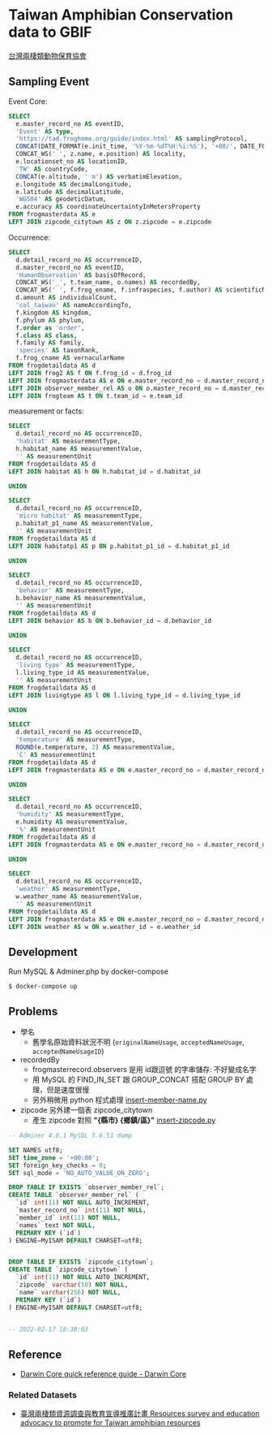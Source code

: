 # Taiwan Amphibian Conservation data to GBIF

[台灣兩棲類動物保育協會](https://www.froghome.org/)

## Sampling Event

Event Core:

```sql
SELECT
  e.master_record_no AS eventID,
  'Event' AS type,
  'https://tad.froghome.org/guide/index.html' AS samplingProtocol,
  CONCAT(DATE_FORMAT(e.init_time, '%Y-%m-%dT%H:%i:%S'), '+08/', DATE_FORMAT(e.stop_time, '%Y-%m-%dT%H:%i:%S'), '+08') AS eventDate,
  CONCAT_WS(' ', z.name, e.position) AS locality,
  e.locationset_no AS locationID,
  'TW' AS countryCode,
  CONCAT(e.altitude, ' m') AS verbatimElevation,
  e.longitude AS decimalLongitude,
  e.latitude AS decimalLatitude,
  'WGS84' AS geodeticDatum,
  e.accuracy AS coordinateUncertaintyInMetersProperty
FROM frogmasterdata AS e
LEFT JOIN zipcode_citytown AS z ON z.zipcode = e.zipcode
```

Occurrence:

```sql
SELECT
  d.detail_record_no AS occurrenceID,
  d.master_record_no AS eventID,
  'HumanObservation' AS basisOfRecord,
  CONCAT_WS('_', t.team_name, o.names) AS recordedBy,
  CONCAT_WS(' ', f.frog_ename, f.infraspecies, f.author) AS scientificName,
  d.amount AS individualCount,
  'col_taiwan' AS nameAccordingTo,
  f.kingdom AS kingdom,
  f.phylum AS phylum,
  f.order as 'order',
  f.class AS class,
  f.family AS family,
  'species' AS taxonRank,
  f.frog_cname AS vernacularName
FROM frogdetaildata AS d
LEFT JOIN frog2 AS f ON f.frog_id = d.frog_id
LEFT JOIN frogmasterdata AS e ON e.master_record_no = d.master_record_no
LEFT JOIN observer_member_rel AS o ON o.master_record_no = d.master_record_no
LEFT JOIN frogteam AS t ON t.team_id = e.team_id
```

measurement or facts:

```sql
SELECT
  d.detail_record_no AS occurrenceID,
  'habitat' AS measurementType,
  h.habitat_name AS measurementValue,
  '' AS measurementUnit
FROM frogdetaildata AS d
LEFT JOIN habitat AS h ON h.habitat_id = d.habitat_id

UNION

SELECT
  d.detail_record_no AS occurrenceID,
  'micro habitat' AS measurementType,
  p.habitat_p1_name AS measurementValue,
  '' AS measurementUnit
FROM frogdetaildata AS d
LEFT JOIN habitatp1 AS p ON p.habitat_p1_id = d.habitat_p1_id

UNION

SELECT
  d.detail_record_no AS occurrenceID,
  'behavior' AS measurementType,
  b.behavior_name AS measurementValue,
  '' AS measurementUnit
FROM frogdetaildata AS d
LEFT JOIN behavior AS b ON b.behavior_id = d.behavior_id

UNION

SELECT
  d.detail_record_no AS occurrenceID,
  'living type' AS measurementType,
  l.living_type_id AS measurementValue,
  '' AS measurementUnit
FROM frogdetaildata AS d
LEFT JOIN livingtype AS l ON l.living_type_id = d.living_type_id

UNION

SELECT
  d.detail_record_no AS occurrenceID,
  'temperature' AS measurementType,
  ROUND(e.temperature, 2) AS measurementValue,
  'C' AS measurementUnit
FROM frogdetaildata AS d
LEFT JOIN frogmasterdata AS e ON e.master_record_no = d.master_record_no

UNION

SELECT
  d.detail_record_no AS occurrenceID,
  'humidity' AS measurementType,
  e.humidity AS measurementValue,
  '%' AS measurementUnit
FROM frogdetaildata AS d
LEFT JOIN frogmasterdata AS e ON e.master_record_no = d.master_record_no

UNION

SELECT
  d.detail_record_no AS occurrenceID,
  'weather' AS measurementType,
  w.weather_name AS measurementValue,
  '' AS measurementUnit
FROM frogdetaildata AS d
LEFT JOIN frogmasterdata AS e ON e.master_record_no = d.master_record_no
LEFT JOIN weather AS w ON w.weather_id = e.weather_id

```
## Development

Run MySQL & Adminer.php by docker-compose

```
$ docker-compose up
```

## Problems

- 學名
  - 舊學名原始資料狀況不明 (`originalNameUsage`, `acceptedNameUsage`, `acceptedNameUsageID`)
- recordedBy
  - frogmasterrecord.observers 是用 id跟逗號 的字串儲存: 不好變成名字
  - 用 MySQL 的 FIND_IN_SET 跟 GROUP_CONCAT 搭配 GROUP BY 處理，但是速度很慢
  - 另外稍微用 python 程式處理 [insert-member-name.py](./scripts/insert-member-name.py)
- zipcode 另外建一個表 zipcode_citytown
  - 產生 zipcode 對照 **"{縣市} {鄉鎮/區}"** [insert-zipcode.py](./scripts/insert-zipcode.py)

```sql
-- Adminer 4.8.1 MySQL 5.6.51 dump

SET NAMES utf8;
SET time_zone = '+00:00';
SET foreign_key_checks = 0;
SET sql_mode = 'NO_AUTO_VALUE_ON_ZERO';

DROP TABLE IF EXISTS `observer_member_rel`;
CREATE TABLE `observer_member_rel` (
  `id` int(11) NOT NULL AUTO_INCREMENT,
  `master_record_no` int(11) NOT NULL,
  `member_id` int(11) NOT NULL,
  `names` text NOT NULL,
  PRIMARY KEY (`id`)
) ENGINE=MyISAM DEFAULT CHARSET=utf8;


DROP TABLE IF EXISTS `zipcode_citytown`;
CREATE TABLE `zipcode_citytown` (
  `id` int(11) NOT NULL AUTO_INCREMENT,
  `zipcode` varchar(50) NOT NULL,
  `name` varchar(256) NOT NULL,
  PRIMARY KEY (`id`)
) ENGINE=MyISAM DEFAULT CHARSET=utf8;


-- 2022-02-17 18:38:03
```

## Reference
- [Darwin Core quick reference guide - Darwin Core](https://dwc.tdwg.org/terms/)

### Related Datasets

- [臺灣兩棲類資源調查與教育宣導推廣計畫 Resources survey and education advocacy to promote for Taiwan amphibian resources](https://ipt.taibif.tw/resource?r=a10200602)
